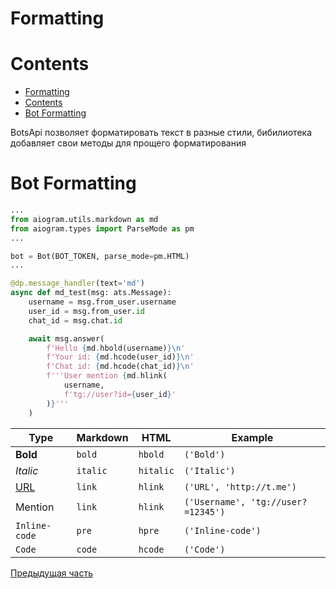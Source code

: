 # Formatting

# Contents

- [Formatting](#formatting)
- [Contents](#contents)
- [Bot Formatting](#bot-formatting)

BotsApi позволяет форматировать текст в разные стили, бибилиотека добавляет свои методы для прощего форматирования

# Bot Formatting

```py
...
from aiogram.utils.markdown as md
from aiogram.types import ParseMode as pm
...

bot = Bot(BOT_TOKEN, parse_mode=pm.HTML)
...

@dp.message_handler(text='md')
async def md_test(msg: ats.Message):
    username = msg.from_user.username
    user_id = msg.from_user.id
    chat_id = msg.chat.id

    await msg.answer(
        f'Hello {md.hbold(username)}\n'
        f'Your id: {md.hcode(user_id)}\n'
        f'Chat id: {md.hcode(chat_id)}\n'
        f'''User mention {md.hlink(
            username,
            f'tg://user?id={user_id}'
        )}'''
    )
```

| Type | Markdown | HTML | Example |
|-|-|-|-|
|**Bold**          |`bold`  |`hbold`  |`('Bold')`|
|_Italic_          |`italic`|`hitalic`|`('Italic')`|
|[URL](http://t.me)|`link`  |`hlink`  |`('URL', 'http://t.me')`|
|Mention           |`link`  |`hlink`  |`('Username', 'tg://user?=12345')`|
|`Inline-code`     |`pre`   |`hpre`   |`('Inline-code')`|
|```Code```        |`code`  |`hcode`  |`('Code')` |



[Предыдущая часть](04_filters.md)